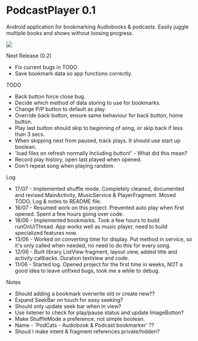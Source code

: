 # PodcastPlayer 0.1
Android application for bookmarking Audiobooks & podcasts. Easily juggle multiple books and shows without loosing progress.

![](http://julianrosser.website/images/app_screenshots/PodcastPlayer0-1.png)

Next Release (0.2)
- Fix current bugs in TODO
- Save bookmark data so app functions correctly.

TODO
- Back button force close bug.
- Decide which method of data storing to use for bookmarks.
- Change P/P button to default as play.
- Override back button, ensure same behaviour for back button, home button.
- Play last button should skip to beginning of song, or skip back if less than 3 secs.
- When skipping next from paused, track plays. It should use start up boolean.
- 'load files on refresh normally Including button!' - What did this mean?
- Record play history, open last played when opened.
- Don't repeat song when playing random.

Log
- 17/07 - Implemented shuffle mode. Completely cleaned, documented and revised MainActivity, MusicService & PlayerFragment. Moved TODO, Log & notes to README file.
- 16/07 - Resumed work on this project. Prevented auto play when first opened. Spent a few hours going over code.
- 18/06 - Implemented bookmarks. Took a few hours to build runOnUiThread. App works well as music player, need to build specialized features now.
- 13/06 - Worked on converting time for display. Put method in service, so it's only called when needed, no need to do this for every song.
- 12/06 - Built library ListView fragment, layout view, added title and activity callbacks. Duration textview and code.
- 11/06 - Started log. Opened project for the first time in weeks, NOT a good idea to leave unfixed bugs, took me a while to debug.

Notes
- Should adding a bookmark overwrite old or create new??
- Expand SeekBar on touch for easy seeking?
- Should only update seek bar when in view?
- Use listener to check for play/pause status and update ImageButton?
- Make ShuffleMode a preference, not simple boolean.
- Name - 'PodCats - Audiobook & Podcast bookmarker'     ??
- Shoud I make intent & fragment references private/hidden?

